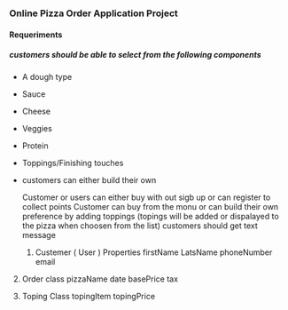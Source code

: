 ### Online Pizza Order Application Project

 #### Requeriments
 
 ##### customers should be able to select from the following components
   * A dough type
   * Sauce
   * Cheese
   * Veggies
   * Protein
   * Toppings/Finishing touches
* customers can either build their own 
 
  Customer or users can either buy with out sigb up or can register to collect points 
  Customer can buy from the monu or can build their own preference by adding toppings
  (topings will be added or dispalayed to the pizza when choosen from  the list)
  customers should get text message 
  
  
  1. Custemer ( User )
    Properties
     firstName
     LatsName
     phoneNumber
     email
     
     
 2. Order class
    pizzaName
    date 
    basePrice
    tax

 3. Toping Class
    topingItem
    topingPrice
    
    
    
